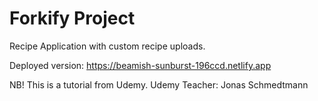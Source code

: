 # Forkify Project

Recipe Application with custom recipe uploads.

Deployed version: https://beamish-sunburst-196ccd.netlify.app

NB! This is a tutorial from Udemy.
Udemy Teacher: Jonas Schmedtmann

